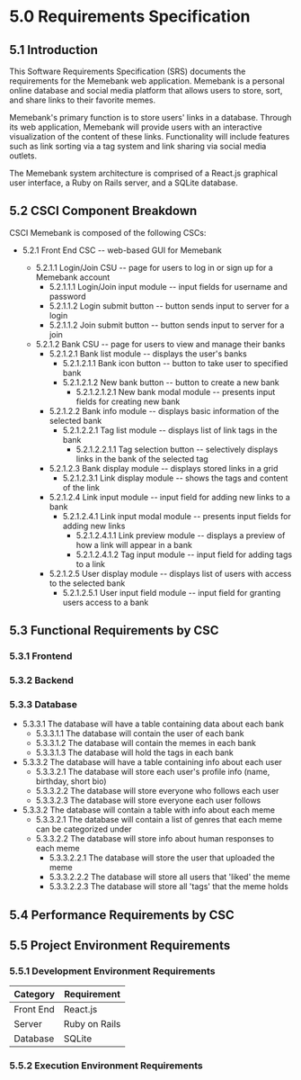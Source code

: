 # 5.0	Requirements Specification


## 5.1	Introduction

This Software Requirements Specification (SRS) documents the requirements for the Memebank web application. Memebank is a personal online database and social media platform that allows users to store, sort, and share links to their favorite memes.

Memebank's primary function is to store users' links in a database. Through its web application, Memebank will provide users with an interactive visualization of the content of these links. Functionality will include features such as link sorting via a tag system and link sharing via social media outlets.

The Memebank system architecture is comprised of a React.js graphical user interface, a Ruby on Rails server, and a SQLite database.

## 5.2	CSCI Component Breakdown

CSCI Memebank is composed of the following CSCs:

- 5.2.1 Front End CSC -- web-based GUI for Memebank

  - 5.2.1.1 Login/Join CSU -- page for users to log in or sign up for a Memebank account
    - 5.2.1.1.1 Login/Join input module -- input fields for username and password
    - 5.2.1.1.2 Login submit button -- button sends input to server for a login
    - 5.2.1.1.2 Join submit button -- button sends input to server for a join
  - 5.2.1.2 Bank CSU -- page for users to view and manage their banks
    - 5.2.1.2.1 Bank list module -- displays the user's banks
      - 5.2.1.2.1.1 Bank icon button -- button to take user to specified bank
      - 5.2.1.2.1.2 New bank button -- button to create a new bank
        - 5.2.1.2.1.2.1 New bank modal module -- presents input fields for creating new bank
    - 5.2.1.2.2 Bank info module -- displays basic information of the selected bank
      - 5.2.1.2.2.1 Tag list module -- displays list of link tags in the bank
        - 5.2.1.2.2.1.1 Tag selection button -- selectively displays links in the bank of the selected tag
    - 5.2.1.2.3 Bank display module -- displays stored links in a grid
      - 5.2.1.2.3.1 Link display module -- shows the tags and content of the link
    - 5.2.1.2.4 Link input module -- input field for adding new links to a bank
      - 5.2.1.2.4.1 Link input modal module -- presents input fields for adding new links
        - 5.2.1.2.4.1.1 Link preview module -- displays a preview of how a link will appear in a bank
        - 5.2.1.2.4.1.2 Tag input module -- input field for adding tags to a link
    - 5.2.1.2.5 User display module -- displays list of users with access to the selected bank
      - 5.2.1.2.5.1 User input field module -- input field for granting users access to a bank

## 5.3	Functional Requirements by CSC

### 5.3.1	Frontend

### 5.3.2	Backend

### 5.3.3	Database
  - 5.3.3.1 The database will have a table containing data about each bank
    - 5.3.3.1.1 The database will contain the user of each bank
    - 5.3.3.1.2 The database will contain the memes in each bank
    - 5.3.3.1.3 The database will hold the tags in each bank
  - 5.3.3.2 The database will have a table containing info about each user
    - 5.3.3.2.1 The database will store each user's profile info (name, birthday, short bio)
    - 5.3.3.2.2 The database will store everyone who follows each user
    - 5.3.3.2.3 The database will store everyone each user follows
  - 5.3.3.2 The database will contain a table with info about each meme
    - 5.3.3.2.1 The database will contain a list of genres that each meme can be categorized under
    - 5.3.3.2.2 The database will store info about human responses to each meme
      - 5.3.3.2.2.1 The database will store the user that uploaded the meme
      - 5.3.3.2.2.2 The database will store all users that 'liked' the meme
      - 5.3.3.2.2.3 The database will store all 'tags' that the meme holds

## 5.4	Performance Requirements by CSC

## 5.5	Project Environment Requirements

### 5.5.1	Development Environment Requirements

| Category | Requirement |
|---|---|
| Front End | React.js |
| Server | Ruby on Rails |
| Database | SQLite |

### 5.5.2	Execution Environment Requirements
